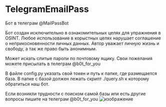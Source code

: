 # TelegramEmailPass
Бот в телеграм @MailPassBot

Бот создан исключительно в ознакомительных целях для упражнения в OSINT.
Любое использование в корыстных целях нарушает соглашение о неприкосновенности личных данных.
Автор уважает личную жизнь и свободу, а так же право быть анонимным.

Может искать слитые пароли по почтовому ящику.
Свои пожелания можете присылать в телеграм @b0t_for_you

В файле config.py указать свой токен и путь к папке, где размещается база.
В папке с базой должен лежать скрипт ./query.sh к которому обратиться наш бот.

Если возникли трудности с поиском самой базы или есть другие вопросы пишите на телеграм
@b0t_for_you
![изображение](https://user-images.githubusercontent.com/53917645/109391984-a7078b00-78e7-11eb-89d5-250326bf8012.png)
